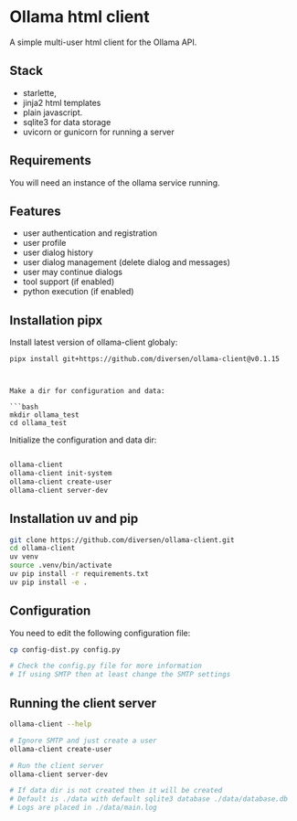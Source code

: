# Ollama html client

A simple multi-user html client for the Ollama API.

## Stack

* starlette, 
* jinja2 html templates
* plain javascript.
* sqlite3 for data storage
* uvicorn or gunicorn for running a server

## Requirements

You will need an instance of the ollama service running.

## Features

* user authentication and registration
* user profile
* user dialog history
* user dialog management (delete dialog and messages)
* user may continue dialogs
* tool support (if enabled)
* python execution (if enabled)

## Installation pipx

Install latest version of ollama-client globaly:

<!-- LATEST-VERSION-PIPX -->
	pipx install git+https://github.com/diversen/ollama-client@v0.1.15

```bash: 


Make a dir for configuration and data:

```bash
mkdir ollama_test
cd ollama_test
```

Initialize the configuration and data dir:

```bash

ollama-client
ollama-client init-system
ollama-client create-user
ollama-client server-dev
```


## Installation uv and pip

```bash
git clone https://github.com/diversen/ollama-client.git
cd ollama-client
uv venv
source .venv/bin/activate
uv pip install -r requirements.txt
uv pip install -e .
```

## Configuration

You need to edit the following configuration file:

```bash
cp config-dist.py config.py

# Check the config.py file for more information
# If using SMTP then at least change the SMTP settings
```

## Running the client server

```bash
ollama-client --help

# Ignore SMTP and just create a user
ollama-client create-user

# Run the client server
ollama-client server-dev

# If data dir is not created then it will be created
# Default is ./data with default sqlite3 database ./data/database.db
# Logs are placed in ./data/main.log


```
